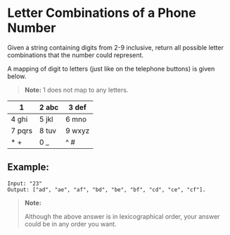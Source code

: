 # Letter Combinations of a Phone Number

Given a string containing digits from 2-9 inclusive, return all possible letter combinations that the number could represent.

A mapping of digit to letters (just like on the telephone buttons) is given below.

> **Note:** 1 does not map to any letters.

1       |  2 abc    |  3 def
--------|-----------|---------
4 ghi   |  5 jkl    |  6 mno
7 pqrs  |  8 tuv    |  9 wxyz
* +     |  0 _      |  ^ #


## Example:

```
Input: "23"
Output: ["ad", "ae", "af", "bd", "be", "bf", "cd", "ce", "cf"].
```

> **Note:**
>
> Although the above answer is in lexicographical order, your answer could be in any order you want.
